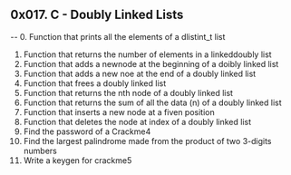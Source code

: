 ## 0x017. C - Doubly Linked Lists
--
0. Function that prints all the elements of a dlistint_t list
1. Function that returns the number of elements in a linkeddoubly list
2. Function that adds a newnode at the beginning of a doibly linked list
3. Function that adds a new noe at the end of a doubly linked list
4. Function that frees a doubly linked list
5. Function that returns the nth node of a doubly linked list
6. Function that returns the sum of all the data (n) of a doubly linked list
7. Function that inserts a new node at a fiven position
8. Function that deletes the node at index of a doubly linked list
9. Find the password of a Crackme4
10. Find the largest palindrome made from the product of two 3-digits numbers
11. Write a keygen for crackme5
